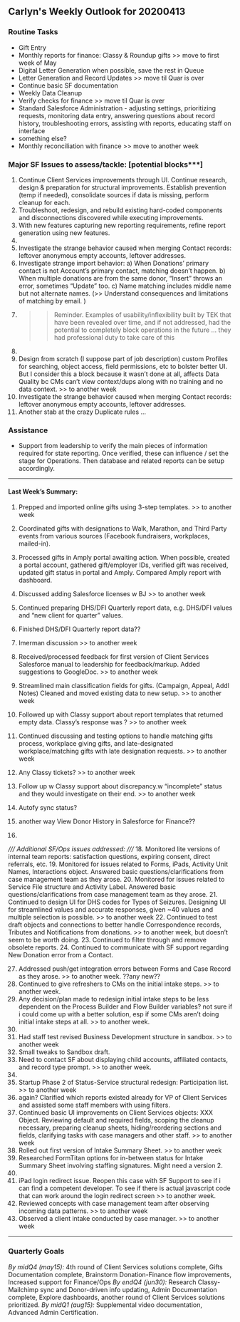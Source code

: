 ## Carlyn's Weekly Outlook for 20200413
### Routine Tasks
* Gift Entry
* Monthly reports for finance: Classy & Roundup gifts >> move to first week of May
* Digital Letter Generation when possible, save the rest in Queue
* Letter Generation and Record Updates  >> move til Quar is over
* Continue basic SF documentation
* Weekly Data Cleanup
* Verify checks for finance  >> move til Quar is over
* Standard Salesforce Administration - adjusting settings, prioritizing requests, monitoring data entry, answering questions about record history, troubleshooting errors, assisting with reports, educating staff on interface
* something else?
* Monthly reconciliation with finance  >> move to another week

### Major SF Issues to assess/tackle: [potential blocks***]
1. Continue Client Services improvements through UI.  Continue research, design & preparation for structural improvements.  Establish prevention (temp if needed), consolidate sources if data is missing, perform cleanup for each.
2. Troubleshoot, redesign, and rebuild existing hard-coded components and disconnections discovered while executing improvements.
3. With new features capturing new reporting requirements, refine report generation using new features.
4. 
5. Investigate the strange behavior caused when merging Contact records: leftover anonymous empty accounts, leftover addresses.
6. Investigate strange import behavior: a) When Donations’ primary contact is not Account’s primary contact, matching doesn’t happen.  b) When multiple donations are from the same donor, “Insert” throws an error, sometimes “Update” too.  c) Name matching includes middle name but not alternate names.  (>> Understand consequences and limitations of matching by email. )
7. > > Reminder.  Examples of usability/inflexibility built by TEK that have been revealed over time, and if not addressed, had the potential to completely block operations in the future … they had professional duty to take care of this
8. 
9. Design from scratch (I suppose part of job description) custom Profiles for searching, object access, field permissions, etc to bolster better UI.  But I consider this a block because it wasn’t done at all, affects Data Quality bc CMs can’t view context/dups along with no training and no data context. >> to another week
10. Investigate the strange behavior caused when merging Contact records: leftover anonymous empty accounts, leftover addresses.
11. Another stab at the crazy Duplicate rules …

### Assistance
* Support from leadership to verify the main pieces of information required for state reporting.  Once verified, these can influence / set the stage for Operations.  Then database and related reports can be setup accordingly.

- - - -
#### Last Week’s Summary:
1. Prepped and imported online gifts using 3-step templates.  >> to another week
2. Coordinated gifts with designations to Walk, Marathon, and Third Party events from various sources (Facebook fundraisers, workplaces, mailed-in).
3. Processed gifts in Amply portal awaiting action.  When possible, created a portal account, gathered gift/employer IDs, verified gift was received, updated gift status in portal and Amply.  Compared Amply report with dashboard.
4. Discussed adding Salesforce licenses w BJ >> to another week
5. Continued preparing DHS/DFI Quarterly report data, e.g. DHS/DFI values and “new client for quarter” values. 
6. Finished DHS/DFI Quarterly report data??  

7. Imerman discussion >> to another week
8. Received/processed feedback for first version of Client Services Salesforce manual to leadership for feedback/markup.   Added suggestions to GoogleDoc.  >> to another week

9. Streamlined main classification fields for gifts.  (Campaign, Appeal, Addl Notes)  Cleaned and moved existing data to new setup.   >> to another week
10. Followed up with Classy support about report templates that returned empty data.  Classy’s response was ?  >> to another week
11. Continued discussing and testing options to handle matching gifts process, workplace giving gifts, and late-designated workplace/matching gifts with late designation requests. >> to another week

12. Any Classy tickets?  >> to another week
13. Follow up w Classy support about discrepancy.w “incomplete” status and they would investigate on their end.   >> to another week
14. Autofy sync status?
15. another way View Donor History in Salesforce for Finance??
16. 

*/// Additional SF/Ops issues addressed: ///*
18. Monitored lite versions of internal team reports: satisfaction questions, expiring consent, direct referrals, etc.
19. Monitored for issues related to Forms, iPads, Activity Unit Names, Interactions object.  Answered basic questions/clarifications from case management team as they arose.
20. Monitored for issues related to Service File structure and Activity Label.  Answered basic questions/clarifications from case management team as they arose.
21. Continued to design UI for DHS codes for Types of Seizures.  Designing UI for streamlined values and accurate responses, given ~40 values and multiple selection is possible. >> to another week
22. Continued to test draft objects and connections to better handle Correspondence records, Tributes and Notifications from donations.  >> to another week, but doesn’t seem to be worth doing. 
23. Continued to filter through and remove obsolete reports.
24. Continued to communicate with SF support regarding New Donation error from a Contact.

27. Addressed push/get integration errors between Forms and Case Record as they arose.   >> to another week.  ??any new??
28. Continued to give refreshers to CMs on the initial intake steps. >> to another week.
29. Any decision/plan made to redesign initial intake steps to be less dependent on the Process Builder and Flow Builder variables?  not sure if i could come up with a better solution, esp if some CMs aren’t doing initial intake steps at all.  >> to another week.
30. 
31. Had staff test revised Business Development structure in sandbox.  >> to another week
32. Small tweaks to Sandbox draft.
33. Need to contact SF about displaying child accounts, affiliated contacts, and record type prompt.   >> to another week.
34. 
35. Startup Phase 2 of Status-Service structural redesign: Participation list.  >> to another week
36. again? Clarified which reports existed already for VP of Client Services and assisted some staff members with using filters.
37. Continued basic UI improvements on Client Services objects: XXX Object.  Reviewing default and required fields, scoping the cleanup necessary, preparing cleanup sheets, hiding/reordering sections and fields, clarifying tasks with case managers and other staff.  >> to another week
38. Rolled out first version of Intake Summary Sheet. >> to another week
39. Researched FormTitan options for in-between status for Intake Summary Sheet involving staffing signatures.  Might need a version 2.
40. 
41. iPad login redirect issue.  Reopen this case with SF Support to see if i can find a competent developer.  To see if there is actual javascript code that can work around the login redirect screen  >> to another week.
42. Reviewed concepts with case management team after observing incoming data patterns.  >> to another week
43. Observed a client intake conducted by case manager. >> to another week

- - - -
### Quarterly Goals
*By midQ4 (may15):* 4th round of Client Services solutions complete, Gifts Documentation complete, Brainstorm Donation-Finance flow improvements, Increased support for Finance/Ops
*By endQ4 (jun30):* Research Classy-Mailchimp sync and Donor-driven info updating, Admin Documentation complete, Explore dashboards, another round of Client Services solutions prioritized.
*By midQ1 (aug15):* Supplemental video documentation, Advanced Admin Certification.